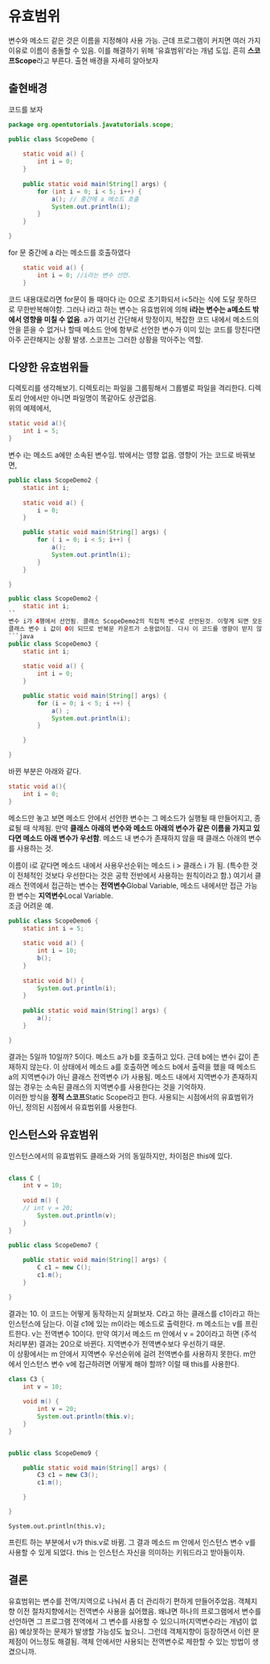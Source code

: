 # 유효범위
변수와 메소드 같은 것은 이름을 지정해야 사용 가능. 근데 프로그램이 커지면 여러 가지 이유로 이름이 충돌할 수 있음. 이를 해결하기 위해 '유효범위'라는 개념 도입.
흔히 **스코프Scope**라고 부른다. 출현 배경을 자세히 알아보자   
   
## 출현배경
코드를 보자
```java
package org.opentutorials.javatutorials.scope;

public class ScopeDemo {
	
	static void a() {
		int i = 0;
	}
	
	public static void main(String[] args) {
		for (int i = 0; i < 5; i++) {
			a(); // 중간에 a 메소드 호출
			System.out.println(i);
		}
	}

}
```
for 문 중간에 a 라는 메소드를 호출하였다
```java
	static void a() {
		int i = 0; //i라는 변수 선언.
	}
```
코드 내용대로라면 for문이 돌 때마다 i는 0으로 초기화되서 i<5라는 식에 도달 못하므로 무한반복해야함. 그러나 i라고 하는 변수는 유효범위에 의해 
**i라는 변수는 a메소드 밖에서 영향을 미칠 수 없음**. a가 여기선 간단해서 망정이지, 복잡한 코드 내에서 메소드의 안을 뜯을 수 없거나 할때
메소드 안에 함부로 선언한 변수가 이미 있는 코드를 망친다면 아주 곤란해지는 상황 발생. 스코프는 그러한 상황을 막아주는 역할.

## 다양한 유효범위들
디렉토리를 생각해보기. 디렉토리는 파일을 그룹핑해서 그룹별로 파일을 격리한다. 디렉토리 안에서만 아니면 파일명이 똑같아도 상관없음.   
위의 예제에서,
```java
static void a(){
    int i = 5;
}
```
변수 i는 메소드 a에만 소속된 변수임. 밖에서는 영향 없음. 영향이 가는 코드로 바꿔보면,
```java
public class ScopeDemo2 {
	static int i;
	
	static void a() {
		i = 0;
	}

	public static void main(String[] args) {
		for ( i = 0; i < 5; i++) {
			a();
			System.out.println(i);		
		}
	}

}
```
```java
public class ScopeDemo2 {
	static int i;
``
변수 i가 4행에서 선언됨. 클래스 ScopeDemo2의 직접적 변수로 선언된것. 이렇게 되면 모든 메소드에서 접근 가능하기에 메소드 a()에서 의해서
클래스 변수 i 값이 0이 되므로 반복문 카운트가 소용없어짐. 다시 이 코드를 영향이 받지 않게 바꾸려면
```java
public class ScopeDemo3 {
	static int i;
	
	static void a() {
		int i = 0;
	}

	public static void main(String[] args) {
		for (i = 0; i < 5; i ++) {
			a() ;
			System.out.println(i);
		}

	}

}
```
바뀐 부분은 아래와 같다.
```java
static void a(){
    int i = 0;
}
```
메소드만 놓고 보면 메소드 안에서 선언한 변수는 그 메소드가 실행될 때 만들어지고, 종료될 때 삭제됨. 만약 **클래스 아래의 변수와 메소드 아래의 변수가 같은 이름을 가지고 있다면 메소드 아래 변수가 우선함**. 메소드 내 변수가 존재하지 않을 때 클래스 아래의 변수를 사용하는 것.   
   
이름이 i로 같다면 메소드 내에서 사용우선순위는 메소드 i > 클래스 i 가 됨. (특수한 것이 전체적인 것보다 우선한다는 것은 공학 전반에서 사용하는 원칙이라고 함.)
여기서 클래스 전역에서 접근하는 변수는 **전역변수**Global Variable, 메소드 내에서만 접근 가능한 변수는 **지역변수**Local Variable.   
조금 어려운 예.
```java
public class ScopeDemo6 {
	static int i = 5;
	
	static void a() {
		int i = 10;
		b();
	}
	
	static void b() {
		System.out.println(i);
	}
	
	public static void main(String[] args) {
		a();
	}

}
```
결과는 5일까 10일까? 5이다. 메소드 a가 b를 호출하고 있다. 근데 b에는 변수i 값이 존재하지 않는다.
이 상태에서 메소드 a를 호출하면 메소드 b에서 출력을 했을 때 메소드 a의 지역변수i가 아닌 클래스 전역변수 i가 사용됨. 
메소드 내에서 지역변수가 존재하지 않는 경우는 소속된 클래스의 지역변수를 사용한다는 것을 기억하자.   
이러한 방식을 **정적 스코프**Static Scope라고 한다. 사용되는 시점에서의 유효범위가 아닌, 정의된 시점에서 유효범위를 사용한다.

## 인스턴스와 유효범위
인스턴스에서의 유효범위도 클래스와 거의 동일하지만, 차이점은 this에 있다. 
```java

class C {
	int v = 10;
	
	void m() {
	// int v = 20;
		System.out.println(v);
	}
}

public class ScopeDemo7 {
	
	public static void main(String[] args) {
		C c1 = new C();
		c1.m();
	}

}
```
결과는 10. 이 코드는 어떻게 동작하는지 살펴보자. C라고 하는 클래스를 c1이라고 하는 인스턴스에 담는다. 이걸 c1에 있는 m이라는 메소드로 출력한다. m 메소드는 v를 프린트한다. v는 전역변수 10이다. 만약 여기서 메소드 m 안에서 v = 20이라고 하면 (주석처리부분) 결과는 20으로 바뀐다. 지역변수가 전역변수보다 우선하기 때문.   
이 상황에서는 m 안에서 지역변수 우선순위에 걸려 전역변수를 사용하지 못한다. m안에서 인스턴스 변수 v에 접근하려면 어떻게 해야 할까? 이럴 때 this를 사용한다.
```java
class C3 {
	int v = 10;
	
	void m() {
		int v = 20;
		System.out.println(this.v);
	}
}


public class ScopeDemo9 {

	public static void main(String[] args) {
		C3 c1 = new C3();
		c1.m();

	}

}
```
```
System.out.println(this.v);
```
프린트 하는 부분에서 v가 this.v로 바뀜. 그 결과 메소드 m 안에서 인스턴스 변수 v를 사용할 수 있게 되었다. this 는 인스턴스 자신을 의미하는 키워드라고 받아들이자.

## 결론
유효범위는 변수를 전역/지역으로 나눠서 좀 더 관리하기 편하게 만들어주었음. 객체지향 이전 절차지향에서는 전역변수 사용을 싫어했음. 
왜냐면 하나의 프로그램에서 변수를 선언하면 그 프로그램 전역에서 그 변수를 사용할 수 있으니까(지역변수라는 개념이 없음) 예상못하는 문제가 발생할 가능성도 높으니.
그런데 객체지향이 등장하면서 이런 문제점이 어느정도 해결됨. 객체 안에서만 사용되는 전역변수로 제한할 수 있는 방법이 생겼으니까.





